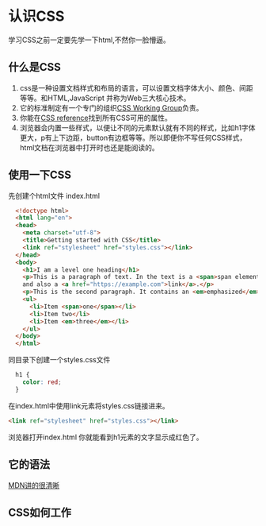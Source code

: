 # 认识CSS

学习CSS之前一定要先学一下html,不然你一脸懵逼。

## 什么是CSS

  1. css是一种设置文档样式和布局的语言，可以设置文档字体大小、颜色、间距等等。和HTML,JavaScript 并称为Web三大核心技术。
  2. 它的标准制定有一个专门的组织[CSS Working Group](https://www.w3.org/Style/CSS/)负责。
  3. 你能在[CSS reference](https://developer.mozilla.org/en-US/docs/Web/CSS/Reference)找到所有CSS可用的属性。
  4. 浏览器会内置一些样式，以便让不同的元素默认就有不同的样式，比如h1字体更大，p有上下边距，button有边框等等。所以即便你不写任何CSS样式，html文档在浏览器中打开时也还是能阅读的。

## 使用一下CSS

  先创建个html文件 index.html

  ```html
    <!doctype html>
    <html lang="en">
    <head>
      <meta charset="utf-8">
      <title>Getting started with CSS</title>
      <link ref="stylesheet" href="styles.css"></link>
    </head>
    <body>
      <h1>I am a level one heading</h1>
      <p>This is a paragraph of text. In the text is a <span>span element</span>
      and also a <a href="https://example.com">link</a>.</p>
      <p>This is the second paragraph. It contains an <em>emphasized</em> element.</p>
      <ul>
        <li>Item <span>one</span></li>
        <li>Item two</li>
        <li>Item <em>three</em></li>
      </ul>
    </body>
    </html>
  ```

  同目录下创建一个styles.css文件

  ```css
    h1 {
      color: red;
    }
  ```

  在index.html中使用link元素将styles.css链接进来。

  ```html
  <link ref="stylesheet" href="styles.css"></link>
  ```

  浏览器打开index.html 你就能看到h1元素的文字显示成红色了。

## 它的语法

  [MDN讲的很清晰](https://developer.mozilla.org/zh-CN/docs/Web/CSS/Syntax)

## CSS如何工作
